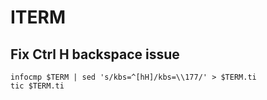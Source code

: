 # ITERM

## Fix Ctrl H backspace issue
```
infocmp $TERM | sed 's/kbs=^[hH]/kbs=\\177/' > $TERM.ti
tic $TERM.ti
```
